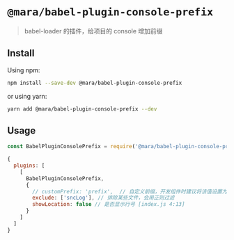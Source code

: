 # `@mara/babel-plugin-console-prefix`

> babel-loader 的插件，给项目的 console 增加前缀

## Install

Using npm:

```bash
npm install --save-dev @mara/babel-plugin-console-prefix
```

or using yarn:

```bash
yarn add @mara/babel-plugin-console-prefix --dev
```

## Usage

```js
const BabelPluginConsolePrefix = require('@mara/babel-plugin-console-prefix')

{
  plugins: [
    [
      BabelPluginConsolePrefix,
      {
        // customPrefix: 'prefix',  // 自定义前缀，开发组件时建议将该值设置为组件名称
        exclude: ['sncLog'], // 排除某些文件，会用正则过滤
        showLocation: false // 是否显示行号 [index.js 4:13]
      }
    ]
  ]
}
```
